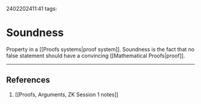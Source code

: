 2402202411:41
tags: 
# Soundness
Property in a [[Proofs systems|proof system]].
Soundness is the fact that no false statement should have a convincing [[Mathematical Proofs|proof]].

---
## References
1. [[Proofs, Arguments, ZK Session 1 notes]]